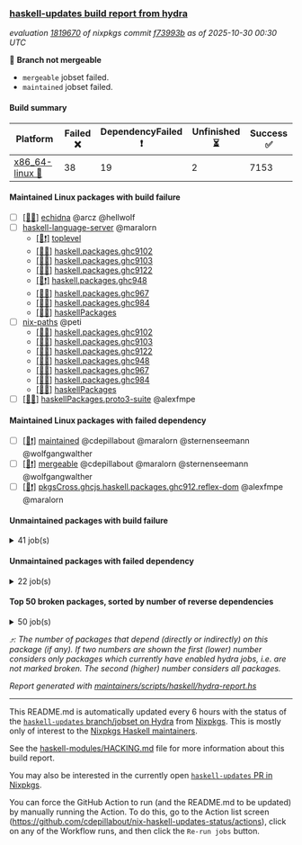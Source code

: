 ### [haskell-updates build report from hydra](https://hydra.nixos.org/jobset/nixpkgs/haskell-updates)
*evaluation [1819670](https://hydra.nixos.org/eval/1819670) of nixpkgs commit [f73993b](https://github.com/NixOS/nixpkgs/commits/f73993b07e2e2c207a154c4fc836c86213f616da) as of 2025-10-30 00:30 UTC*

🔴 **Branch not mergeable**
  * `mergeable` jobset failed.
  * `maintained` jobset failed.

#### Build summary

 | Platform | Failed ❌ | DependencyFailed ❗ | Unfinished ⏳ | Success ✅ | 
 | --- | --- | --- | --- | --- | 
 | [x86_64-linux 🐧](https://hydra.nixos.org/eval/1819670?filter=.x86_64-linux) | 38 | 19 | 2 | 7153 | 
#### Maintained Linux packages with build failure
- [ ] [[🐧❌]](https://hydra.nixos.org/build/311300707) [echidna](https://hydra.nixos.org/eval/1819670?filter=echidna) @arcz @hellwolf
- [ ] [haskell-language-server](https://hydra.nixos.org/eval/1819670?filter=haskell-language-server) @maralorn
  - [[🐧❗]](https://hydra.nixos.org/build/311049828) [toplevel](https://hydra.nixos.org/eval/1819670?filter=haskell-language-server)
  - [[🐧❌]](https://hydra.nixos.org/build/311049857) [haskell.packages.ghc9102](https://hydra.nixos.org/eval/1819670?filter=haskell.packages.ghc9102.haskell-language-server)
  - [[🐧❌]](https://hydra.nixos.org/build/311049790) [haskell.packages.ghc9103](https://hydra.nixos.org/eval/1819670?filter=haskell.packages.ghc9103.haskell-language-server)
  - [[🐧❌]](https://hydra.nixos.org/build/311050347) [haskell.packages.ghc9122](https://hydra.nixos.org/eval/1819670?filter=haskell.packages.ghc9122.haskell-language-server)
  - [[🐧❗]](https://hydra.nixos.org/build/311050666) [haskell.packages.ghc948](https://hydra.nixos.org/eval/1819670?filter=haskell.packages.ghc948.haskell-language-server)
  - [[🐧❌]](https://hydra.nixos.org/build/311051122) [haskell.packages.ghc967](https://hydra.nixos.org/eval/1819670?filter=haskell.packages.ghc967.haskell-language-server)
  - [[🐧❌]](https://hydra.nixos.org/build/311051259) [haskell.packages.ghc984](https://hydra.nixos.org/eval/1819670?filter=haskell.packages.ghc984.haskell-language-server)
  - [[🐧❌]](https://hydra.nixos.org/build/311053036) [haskellPackages](https://hydra.nixos.org/eval/1819670?filter=haskellPackages.haskell-language-server)
- [ ] [nix-paths](https://hydra.nixos.org/eval/1819670?filter=nix-paths) @peti
  - [[🐧❌]](https://hydra.nixos.org/build/311049714) [haskell.packages.ghc9102](https://hydra.nixos.org/eval/1819670?filter=haskell.packages.ghc9102.nix-paths)
  - [[🐧❌]](https://hydra.nixos.org/build/311049733) [haskell.packages.ghc9103](https://hydra.nixos.org/eval/1819670?filter=haskell.packages.ghc9103.nix-paths)
  - [[🐧❌]](https://hydra.nixos.org/build/311049761) [haskell.packages.ghc9122](https://hydra.nixos.org/eval/1819670?filter=haskell.packages.ghc9122.nix-paths)
  - [[🐧❌]](https://hydra.nixos.org/build/311049776) [haskell.packages.ghc948](https://hydra.nixos.org/eval/1819670?filter=haskell.packages.ghc948.nix-paths)
  - [[🐧❌]](https://hydra.nixos.org/build/311049800) [haskell.packages.ghc967](https://hydra.nixos.org/eval/1819670?filter=haskell.packages.ghc967.nix-paths)
  - [[🐧❌]](https://hydra.nixos.org/build/311049825) [haskell.packages.ghc984](https://hydra.nixos.org/eval/1819670?filter=haskell.packages.ghc984.nix-paths)
  - [[🐧❌]](https://hydra.nixos.org/build/311054380) [haskellPackages](https://hydra.nixos.org/eval/1819670?filter=haskellPackages.nix-paths)
- [ ] [[🐧❌]](https://hydra.nixos.org/build/311300717) [haskellPackages.proto3-suite](https://hydra.nixos.org/eval/1819670?filter=haskellPackages.proto3-suite) @alexfmpe
#### Maintained Linux packages with failed dependency
- [ ] [[🐧❗]](https://hydra.nixos.org/build/311300735) [maintained](https://hydra.nixos.org/eval/1819670?filter=maintained) @cdepillabout @maralorn @sternenseemann @wolfgangwalther
- [ ] [[🐧❗]](https://hydra.nixos.org/build/311057087) [mergeable](https://hydra.nixos.org/eval/1819670?filter=mergeable) @cdepillabout @maralorn @sternenseemann @wolfgangwalther
- [ ] [[🐧❗]](https://hydra.nixos.org/build/311300734) [pkgsCross.ghcjs.haskell.packages.ghc912.reflex-dom](https://hydra.nixos.org/eval/1819670?filter=pkgsCross.ghcjs.haskell.packages.ghc912.reflex-dom) @alexfmpe @maralorn
#### Unmaintained packages with build failure
<details><summary>41 job(s) </summary>

- [ ] [[🐧❌]](https://hydra.nixos.org/build/311052831) [haskellPackages.gpu-vulkan-middle](https://hydra.nixos.org/eval/1819670?filter=haskellPackages.gpu-vulkan-middle)  ⤴️ 7 | 7
- [ ] [[🐧❌]](https://hydra.nixos.org/build/311053157) [haskellPackages.hs-opentelemetry-instrumentation-wai](https://hydra.nixos.org/eval/1819670?filter=haskellPackages.hs-opentelemetry-instrumentation-wai)  ⤴️ 2 | 3
- [ ] [[🐧❌]](https://hydra.nixos.org/build/311300709) [haskellPackages.duckdb-ffi](https://hydra.nixos.org/eval/1819670?filter=haskellPackages.duckdb-ffi)  ⤴️ 1 | 1
- [ ] [[🐧❌]](https://hydra.nixos.org/build/311053155) [haskellPackages.hs-opentelemetry-instrumentation-conduit](https://hydra.nixos.org/eval/1819670?filter=haskellPackages.hs-opentelemetry-instrumentation-conduit)  ⤴️ 1 | 1
- [ ] [[🐧❌]](https://hydra.nixos.org/build/311053185) [haskellPackages.hs-opentelemetry-utils-exceptions](https://hydra.nixos.org/eval/1819670?filter=haskellPackages.hs-opentelemetry-utils-exceptions)  ⤴️ 1 | 1
- [ ] [[🐧❌]](https://hydra.nixos.org/build/311056095) [haskellPackages.temporal-sdk-core](https://hydra.nixos.org/eval/1819670?filter=haskellPackages.temporal-sdk-core)  ⤴️ 1 | 1
- [ ] [[🐧❌]](https://hydra.nixos.org/build/311050783) [haskellPackages.attoparsec-isotropic](https://hydra.nixos.org/eval/1819670?filter=haskellPackages.attoparsec-isotropic)  ⤴️ 0 | 1
- [ ] [[🐧❌]](https://hydra.nixos.org/build/311053162) [haskellPackages.hs-opentelemetry-instrumentation-persistent](https://hydra.nixos.org/eval/1819670?filter=haskellPackages.hs-opentelemetry-instrumentation-persistent)  ⤴️ 0 | 1
- [ ] [[🐧❌]](https://hydra.nixos.org/build/311050009) [haskellPackages.H](https://hydra.nixos.org/eval/1819670?filter=haskellPackages.H) 
- [ ] [[🐧❌]](https://hydra.nixos.org/build/311049998) [haskellPackages.Infinitree](https://hydra.nixos.org/eval/1819670?filter=haskellPackages.Infinitree) 
- [ ] [[🐧❌]](https://hydra.nixos.org/build/311050775) [haskellPackages.attic](https://hydra.nixos.org/eval/1819670?filter=haskellPackages.attic) 
- [ ] [[🐧❌]](https://hydra.nixos.org/build/311051176) [haskellPackages.cabal-matrix](https://hydra.nixos.org/eval/1819670?filter=haskellPackages.cabal-matrix) 
- [ ] [[🐧❌]](https://hydra.nixos.org/build/311051388) [haskellPackages.clickhouse-haskell](https://hydra.nixos.org/eval/1819670?filter=haskellPackages.clickhouse-haskell) 
- [ ] [[🐧❌]](https://hydra.nixos.org/build/311051270) [haskellPackages.cmark-gfm-lens](https://hydra.nixos.org/eval/1819670?filter=haskellPackages.cmark-gfm-lens) 
- [ ] [[🐧❌]](https://hydra.nixos.org/build/311051296) [haskellPackages.cmark-lens](https://hydra.nixos.org/eval/1819670?filter=haskellPackages.cmark-lens) 
- [ ] [[🐧❌]](https://hydra.nixos.org/build/311052040) [haskellPackages.eventlog-live-influxdb](https://hydra.nixos.org/eval/1819670?filter=haskellPackages.eventlog-live-influxdb) 
- [ ] [[🐧❌]](https://hydra.nixos.org/build/311052387) [haskellPackages.gh](https://hydra.nixos.org/eval/1819670?filter=haskellPackages.gh) 
- [ ] [[🐧❌]](https://hydra.nixos.org/build/311052382) [haskellPackages.ghc-compat](https://hydra.nixos.org/eval/1819670?filter=haskellPackages.ghc-compat) 
- [ ] [ghc-lib](https://hydra.nixos.org/eval/1819670?filter=ghc-lib) 
  - [[🐧✅]](https://hydra.nixos.org/build/311049695) [haskell.packages.ghc9102](https://hydra.nixos.org/eval/1819670?filter=haskell.packages.ghc9102.ghc-lib)
  - [[🐧✅]](https://hydra.nixos.org/build/311049718) [haskell.packages.ghc9103](https://hydra.nixos.org/eval/1819670?filter=haskell.packages.ghc9103.ghc-lib)
  - [[🐧✅]](https://hydra.nixos.org/build/311049743) [haskell.packages.ghc9122](https://hydra.nixos.org/eval/1819670?filter=haskell.packages.ghc9122.ghc-lib)
  - [[🐧✅]](https://hydra.nixos.org/build/311049759) [haskell.packages.ghc948](https://hydra.nixos.org/eval/1819670?filter=haskell.packages.ghc948.ghc-lib)
  - [[🐧❌]](https://hydra.nixos.org/build/311049784) [haskell.packages.ghc967](https://hydra.nixos.org/eval/1819670?filter=haskell.packages.ghc967.ghc-lib)
  - [[🐧❌]](https://hydra.nixos.org/build/311049812) [haskell.packages.ghc984](https://hydra.nixos.org/eval/1819670?filter=haskell.packages.ghc984.ghc-lib)
  - [[🐧✅]](https://hydra.nixos.org/build/311052385) [haskellPackages](https://hydra.nixos.org/eval/1819670?filter=haskellPackages.ghc-lib)
- [ ] [[🐧❌]](https://hydra.nixos.org/build/311052496) [haskellPackages.gi-notify](https://hydra.nixos.org/eval/1819670?filter=haskellPackages.gi-notify) 
- [ ] [[🐧❌]](https://hydra.nixos.org/build/311052802) [haskellPackages.hackage-publish](https://hydra.nixos.org/eval/1819670?filter=haskellPackages.hackage-publish) 
- [ ] [[🐧❌]](https://hydra.nixos.org/build/311053149) [haskellPackages.hs-opentelemetry-exporter-handle](https://hydra.nixos.org/eval/1819670?filter=haskellPackages.hs-opentelemetry-exporter-handle) 
- [ ] [[🐧❌]](https://hydra.nixos.org/build/311053165) [haskellPackages.hs-opentelemetry-exporter-in-memory](https://hydra.nixos.org/eval/1819670?filter=haskellPackages.hs-opentelemetry-exporter-in-memory) 
- [ ] [[🐧❌]](https://hydra.nixos.org/build/311053154) [haskellPackages.hs-opentelemetry-instrumentation-hspec](https://hydra.nixos.org/eval/1819670?filter=haskellPackages.hs-opentelemetry-instrumentation-hspec) 
- [ ] [[🐧❌]](https://hydra.nixos.org/build/311053156) [haskellPackages.hs-opentelemetry-instrumentation-postgresql-simple](https://hydra.nixos.org/eval/1819670?filter=haskellPackages.hs-opentelemetry-instrumentation-postgresql-simple) 
- [ ] [[🐧❌]](https://hydra.nixos.org/build/311053195) [haskellPackages.hs-opentelemetry-instrumentation-tasty](https://hydra.nixos.org/eval/1819670?filter=haskellPackages.hs-opentelemetry-instrumentation-tasty) 
- [ ] [[🐧❌]](https://hydra.nixos.org/build/311053632) [haskellPackages.jsonschema](https://hydra.nixos.org/eval/1819670?filter=haskellPackages.jsonschema) 
- [ ] [[🐧❌]](https://hydra.nixos.org/build/311053837) [haskellPackages.linear-core-prototype](https://hydra.nixos.org/eval/1819670?filter=haskellPackages.linear-core-prototype) 
- [ ] [[🐧❌]](https://hydra.nixos.org/build/311053883) [haskellPackages.log](https://hydra.nixos.org/eval/1819670?filter=haskellPackages.log) 
- [ ] [[🐧❌]](https://hydra.nixos.org/build/311054602) [haskellPackages.pandoc-crossref](https://hydra.nixos.org/eval/1819670?filter=haskellPackages.pandoc-crossref) 
- [ ] [[🐧❌]](https://hydra.nixos.org/build/311055152) [haskellPackages.rebound](https://hydra.nixos.org/eval/1819670?filter=haskellPackages.rebound) 
- [ ] [[🐧❌]](https://hydra.nixos.org/build/311055399) [haskellPackages.scotty-haxl](https://hydra.nixos.org/eval/1819670?filter=haskellPackages.scotty-haxl) 
- [ ] [[🐧❌]](https://hydra.nixos.org/build/311055508) [haskellPackages.servant-haxl-client](https://hydra.nixos.org/eval/1819670?filter=haskellPackages.servant-haxl-client) 
- [ ] [[🐧❌]](https://hydra.nixos.org/build/311057098) [tamarin-prover](https://hydra.nixos.org/eval/1819670?filter=tamarin-prover) 
</details>

#### Unmaintained packages with failed dependency
<details><summary>22 job(s) </summary>

- [ ] [[🐧❗]](https://hydra.nixos.org/build/311052841) [haskellPackages.gpu-vulkan-middle-khr-surface](https://hydra.nixos.org/eval/1819670?filter=haskellPackages.gpu-vulkan-middle-khr-surface)  ⤴️ 5 | 5
- [ ] [[🐧❗]](https://hydra.nixos.org/build/311052838) [haskellPackages.gpu-vulkan](https://hydra.nixos.org/eval/1819670?filter=haskellPackages.gpu-vulkan)  ⤴️ 3 | 3
- [ ] [[🐧❗]](https://hydra.nixos.org/build/311052857) [haskellPackages.gpu-vulkan-khr-surface](https://hydra.nixos.org/eval/1819670?filter=haskellPackages.gpu-vulkan-khr-surface)  ⤴️ 2 | 2
- [ ] [miso](https://hydra.nixos.org/eval/1819670?filter=miso)  ⤴️ 1 | 3
  - [[🐧✅]](https://hydra.nixos.org/build/311054137) [haskellPackages](https://hydra.nixos.org/eval/1819670?filter=haskellPackages.miso)
  - [[🐧❗]](https://hydra.nixos.org/build/311300733) [pkgsCross.ghcjs.haskell.packages.ghc912](https://hydra.nixos.org/eval/1819670?filter=pkgsCross.ghcjs.haskell.packages.ghc912.miso)
- [ ] [[🐧❗]](https://hydra.nixos.org/build/311052852) [haskellPackages.gpu-vulkan-middle-khr-surface-glfw](https://hydra.nixos.org/eval/1819670?filter=haskellPackages.gpu-vulkan-middle-khr-surface-glfw)  ⤴️ 1 | 1
- [ ] [[🐧❗]](https://hydra.nixos.org/build/311052846) [haskellPackages.gpu-vulkan-middle-khr-swapchain](https://hydra.nixos.org/eval/1819670?filter=haskellPackages.gpu-vulkan-middle-khr-swapchain)  ⤴️ 1 | 1
- [ ] [[🐧❗]](https://hydra.nixos.org/build/311300710) [haskellPackages.duckdb-simple](https://hydra.nixos.org/eval/1819670?filter=haskellPackages.duckdb-simple) 
- [ ] [ghc-tags](https://hydra.nixos.org/eval/1819670?filter=ghc-tags) 
  - [[🐧✅]](https://hydra.nixos.org/build/311049745) [haskell.packages.ghc9102](https://hydra.nixos.org/eval/1819670?filter=haskell.packages.ghc9102.ghc-tags)
  - [[🐧✅]](https://hydra.nixos.org/build/311049723) [haskell.packages.ghc9103](https://hydra.nixos.org/eval/1819670?filter=haskell.packages.ghc9103.ghc-tags)
  - [[🐧✅]](https://hydra.nixos.org/build/311049769) [haskell.packages.ghc948](https://hydra.nixos.org/eval/1819670?filter=haskell.packages.ghc948.ghc-tags)
  - [[🐧❗]](https://hydra.nixos.org/build/311049815) [haskell.packages.ghc967](https://hydra.nixos.org/eval/1819670?filter=haskell.packages.ghc967.ghc-tags)
  - [[🐧✅]](https://hydra.nixos.org/build/311052400) [haskellPackages](https://hydra.nixos.org/eval/1819670?filter=haskellPackages.ghc-tags)
- [ ] [[🐧❗]](https://hydra.nixos.org/build/311052872) [haskellPackages.gpu-vulkan-khr-surface-glfw](https://hydra.nixos.org/eval/1819670?filter=haskellPackages.gpu-vulkan-khr-surface-glfw) 
- [ ] [[🐧❗]](https://hydra.nixos.org/build/311052860) [haskellPackages.gpu-vulkan-khr-swapchain](https://hydra.nixos.org/eval/1819670?filter=haskellPackages.gpu-vulkan-khr-swapchain) 
- [ ] [[🐧❗]](https://hydra.nixos.org/build/311053191) [haskellPackages.hotel-california](https://hydra.nixos.org/eval/1819670?filter=haskellPackages.hotel-california) 
- [ ] [[🐧❗]](https://hydra.nixos.org/build/311053194) [haskellPackages.hs-opentelemetry-instrumentation-cloudflare](https://hydra.nixos.org/eval/1819670?filter=haskellPackages.hs-opentelemetry-instrumentation-cloudflare) 
- [ ] [[🐧❗]](https://hydra.nixos.org/build/311053168) [haskellPackages.hs-opentelemetry-instrumentation-http-client](https://hydra.nixos.org/eval/1819670?filter=haskellPackages.hs-opentelemetry-instrumentation-http-client) 
- [ ] [[🐧❗]](https://hydra.nixos.org/build/311053169) [haskellPackages.hs-opentelemetry-instrumentation-yesod](https://hydra.nixos.org/eval/1819670?filter=haskellPackages.hs-opentelemetry-instrumentation-yesod) 
- [ ] [[🐧❗]](https://hydra.nixos.org/build/311056110) [haskellPackages.temporal-sdk](https://hydra.nixos.org/eval/1819670?filter=haskellPackages.temporal-sdk) 
</details>

#### Top 50 broken packages, sorted by number of reverse dependencies
<details><summary>50 job(s) </summary>

[haskell98](https://packdeps.haskellers.com/reverse/haskell98) ⤴️ 152  
[failure](https://packdeps.haskellers.com/reverse/failure) ⤴️ 72  
[enumerator](https://packdeps.haskellers.com/reverse/enumerator) ⤴️ 56  
[util](https://packdeps.haskellers.com/reverse/util) ⤴️ 49  
[derive](https://packdeps.haskellers.com/reverse/derive) ⤴️ 48  
[connection](https://packdeps.haskellers.com/reverse/connection) ⤴️ 47  
[fclabels](https://packdeps.haskellers.com/reverse/fclabels) ⤴️ 47  
[accelerate](https://packdeps.haskellers.com/reverse/accelerate) ⤴️ 42  
[syb-with-class](https://packdeps.haskellers.com/reverse/syb-with-class) ⤴️ 42  
[MonadCatchIO-transformers](https://packdeps.haskellers.com/reverse/MonadCatchIO-transformers) ⤴️ 41  
[TypeCompose](https://packdeps.haskellers.com/reverse/TypeCompose) ⤴️ 41  
[PrimitiveArray](https://packdeps.haskellers.com/reverse/PrimitiveArray) ⤴️ 35  
[crypto-random](https://packdeps.haskellers.com/reverse/crypto-random) ⤴️ 35  
[dual](https://packdeps.haskellers.com/reverse/dual) ⤴️ 32  
[hsp](https://packdeps.haskellers.com/reverse/hsp) ⤴️ 32  
[language-ecmascript](https://packdeps.haskellers.com/reverse/language-ecmascript) ⤴️ 31  
[hw-int](https://packdeps.haskellers.com/reverse/hw-int) ⤴️ 29  
[hw-string-parse](https://packdeps.haskellers.com/reverse/hw-string-parse) ⤴️ 29  
[iteratee](https://packdeps.haskellers.com/reverse/iteratee) ⤴️ 29  
[composite-base](https://packdeps.haskellers.com/reverse/composite-base) ⤴️ 28  
[hw-bits](https://packdeps.haskellers.com/reverse/hw-bits) ⤴️ 28  
[regexpr](https://packdeps.haskellers.com/reverse/regexpr) ⤴️ 27  
[text-format](https://packdeps.haskellers.com/reverse/text-format) ⤴️ 27  
[crypto-numbers](https://packdeps.haskellers.com/reverse/crypto-numbers) ⤴️ 25  
[either-unwrap](https://packdeps.haskellers.com/reverse/either-unwrap) ⤴️ 25  
[bits-extra](https://packdeps.haskellers.com/reverse/bits-extra) ⤴️ 23  
[Crypto](https://packdeps.haskellers.com/reverse/Crypto) ⤴️ 22  
[crypto-pubkey](https://packdeps.haskellers.com/reverse/crypto-pubkey) ⤴️ 22  
[haskelldb](https://packdeps.haskellers.com/reverse/haskelldb) ⤴️ 22  
[wxdirect](https://packdeps.haskellers.com/reverse/wxdirect) ⤴️ 22  
[BiobaseTypes](https://packdeps.haskellers.com/reverse/BiobaseTypes) ⤴️ 21  
[alg](https://packdeps.haskellers.com/reverse/alg) ⤴️ 21  
[hw-rankselect-base](https://packdeps.haskellers.com/reverse/hw-rankselect-base) ⤴️ 21  
[libxml-sax](https://packdeps.haskellers.com/reverse/libxml-sax) ⤴️ 21  
[wxc](https://packdeps.haskellers.com/reverse/wxc) ⤴️ 21  
[biocore](https://packdeps.haskellers.com/reverse/biocore) ⤴️ 20  
[hw-excess](https://packdeps.haskellers.com/reverse/hw-excess) ⤴️ 20  
[wxcore](https://packdeps.haskellers.com/reverse/wxcore) ⤴️ 20  
[attoparsec-enumerator](https://packdeps.haskellers.com/reverse/attoparsec-enumerator) ⤴️ 19  
[cprng-aes](https://packdeps.haskellers.com/reverse/cprng-aes) ⤴️ 19  
[fay](https://packdeps.haskellers.com/reverse/fay) ⤴️ 19  
[hsx2hs](https://packdeps.haskellers.com/reverse/hsx2hs) ⤴️ 19  
[hw-balancedparens](https://packdeps.haskellers.com/reverse/hw-balancedparens) ⤴️ 19  
[ixset](https://packdeps.haskellers.com/reverse/ixset) ⤴️ 19  
[mmsyn2](https://packdeps.haskellers.com/reverse/mmsyn2) ⤴️ 19  
[wx](https://packdeps.haskellers.com/reverse/wx) ⤴️ 19  
[BiobaseENA](https://packdeps.haskellers.com/reverse/BiobaseENA) ⤴️ 18  
[asn1-data](https://packdeps.haskellers.com/reverse/asn1-data) ⤴️ 18  
[bytestring-show](https://packdeps.haskellers.com/reverse/bytestring-show) ⤴️ 18  
[dbus-core](https://packdeps.haskellers.com/reverse/dbus-core) ⤴️ 18  
</details>


*⤴️: The number of packages that depend (directly or indirectly) on this package (if any). If two numbers are shown the first (lower) number considers only packages which currently have enabled hydra jobs, i.e. are not marked broken. The second (higher) number considers all packages.*

*Report generated with [maintainers/scripts/haskell/hydra-report.hs](https://github.com/NixOS/nixpkgs/blob/haskell-updates/maintainers/scripts/haskell/hydra-report.hs)*


----------------------------------------------------------------------

This README.md is automatically updated every 6 hours with the status of the
[`haskell-updates` branch/jobset on Hydra](https://hydra.nixos.org/jobset/nixpkgs/haskell-updates)
from [Nixpkgs](https://github.com/NixOS/nixpkgs).  This is mostly only of
interest to the [Nixpkgs Haskell maintainers](https://github.com/orgs/NixOS/teams/haskell).

See the
[haskell-modules/HACKING.md](https://github.com/NixOS/nixpkgs/blob/haskell-updates/pkgs/development/haskell-modules/HACKING.md)
file for more information about this build report.

You may also be interested in the currently open
[`haskell-updates` PR in Nixpkgs](https://github.com/nixos/nixpkgs/pulls?q=is%3Apr+is%3Aopen+head%3Ahaskell-updates).

You can force the GitHub Action to run (and the README.md to be updated) by
manually running the Action.  To do this, go to the Action list screen
(https://github.com/cdepillabout/nix-haskell-updates-status/actions),
click on any of the Workflow runs, and then click the `Re-run jobs` button.
